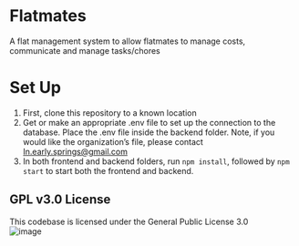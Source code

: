 # Flatmates

A flat management system to allow flatmates to manage costs, communicate and manage tasks/chores

# Set Up

1. First, clone this repository to a known location
2. Get or make an appropriate .env file to set up the connection to the database. Place the .env file inside the backend folder.
   Note, if you would like the organization’s file, please contact [In.early.springs@gmail.com](In.early.springs@gmail.com)
3. In both frontend and backend folders, run `npm install`, followed by `npm start` to start both the frontend and backend.

## GPL v3.0 License

This codebase is licensed under the General Public License 3.0  
![image](https://user-images.githubusercontent.com/51986824/112704167-77579d00-8efe-11eb-8874-8736ac7146f9.png)
